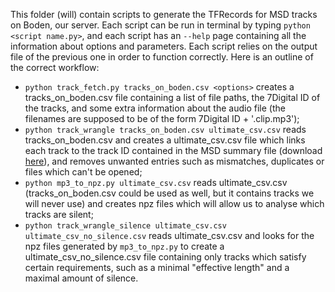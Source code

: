 This folder (will) contain scripts to generate the TFRecords for MSD tracks on Boden, our server. Each script can be run in terminal by typing `python <script name.py>`, and each script has an `--help` page containing all the information about options and parameters. Each script relies on the output file of the previous one in order to function correctly. Here is an outline of the correct workflow:
 - `python track_fetch.py tracks_on_boden.csv <options>` creates a tracks_on_boden.csv file containing a list of file paths, the 7Digital ID of the tracks, and some extra information about the audio file (the filenames are supposed to be of the form 7Digital ID + '.clip.mp3');
- `python track_wrangle tracks_on_boden.csv ultimate_csv.csv` reads tracks_on_boden.csv and creates a ultimate_csv.csv file which links each track to the track ID contained in the MSD summary file (download [here](http://millionsongdataset.com/sites/default/files/AdditionalFiles/msd_summary_file.h5)), and removes unwanted entries such as mismatches, duplicates or files which can't be opened;
- `python mp3_to_npz.py ultimate_csv.csv` reads ultimate_csv.csv (tracks_on_boden.csv could be used as well, but it contains tracks we will never use) and creates npz files which will allow us to analyse which tracks are silent;
- `python track_wrangle_silence ultimate_csv.csv ultimate_csv_no_silence.csv` reads ultimate_csv.csv and looks for the npz files generated by `mp3_to_npz.py` to create a ultimate_csv_no_silence.csv file containing only tracks which satisfy certain requirements, such as a minimal "effective length" and a maximal amount of silence.
